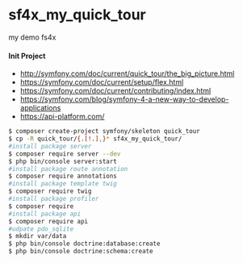 # sf4x_my_quick_tour
my demo fs4x
#### Init Project
- http://symfony.com/doc/current/quick_tour/the_big_picture.html
- https://symfony.com/doc/current/setup/flex.html
- https://symfony.com/doc/current/contributing/index.html
- https://symfony.com/blog/symfony-4-a-new-way-to-develop-applications
- https://api-platform.com/
```bash
$ composer create-project symfony/skeleton quick_tour
$ cp -R quick_tour/{.[!.],}* sf4x_my_quick_tour/
#install package server
$ composer require server --dev
$ php bin/console server:start
#install package route annotation
$ composer require annotations
#install package template twig
$ composer require twig
#install package profiler
$ composer require 
#install package api
$ composer require api
#udpate pdo_sqlite
$ mkdir var/data
$ php bin/console doctrine:database:create
$ php bin/console doctrine:schema:create
```